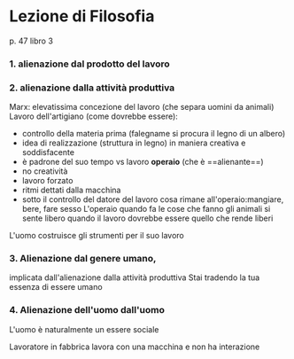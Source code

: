 # Lezione di Filosofia


p. 47 libro 3

### 1. alienazione dal prodotto del lavoro
### 2. alienazione dalla attività produttiva
Marx: elevatissima concezione del lavoro (che separa uomini da animali)
Lavoro dell'artigiano (come dovrebbe essere):
* controllo della materia prima (falegname si procura il legno di un albero)
* idea di realizzazione (struttura in legno) in maniera creativa e soddisfacente
* è padrone del suo tempo
vs lavoro **operaio** (che è ==alienante==)
* no creatività
* lavoro forzato
* ritmi dettati dalla macchina
* sotto il controllo del datore del lavoro
cosa rimane all'operaio:mangiare, bere, fare sesso
L'operaio quando fa le cose che fanno gli animali si sente libero 	quando il lavoro dovrebbe essere quello che rende liberi

L'uomo costruisce gli strumenti per il suo lavoro

### 3. Alienazione dal genere umano,
 implicata dall'alienazione dalla attività produttiva
Stai tradendo la tua essenza di essere umano



### 4. Alienazione dell'uomo dall'uomo
L'uomo è naturalmente un essere sociale

Lavoratore in fabbrica lavora con una macchina e non ha interazione 
<!--stackedit_data:
eyJoaXN0b3J5IjpbMjcwMjkyNjU2XX0=
-->